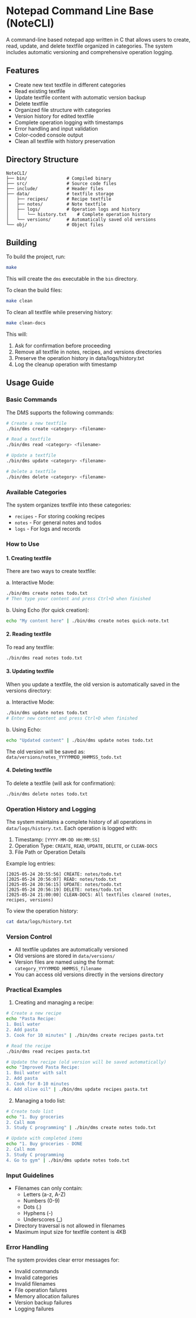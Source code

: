 # Notepad Command Line Base (NoteCLI)

A command-line based notepad app written in C that allows users to create, read, update, and delete textfile organized in categories. The system includes automatic versioning and comprehensive operation logging.

## Features

- Create new text textfile in different categories
- Read existing textfile
- Update textfile content with automatic version backup
- Delete textfile
- Organized file structure with categories
- Version history for edited textfile
- Complete operation logging with timestamps
- Error handling and input validation
- Color-coded console output
- Clean all textfile with history preservation

## Directory Structure

```
NoteCLI/
├── bin/               # Compiled binary
├── src/               # Source code files
├── include/           # Header files
├── data/              # textfile storage
│   ├── recipes/       # Recipe textfile 
│   ├── notes/         # Note textfile 
│   ├── logs/          # Operation logs and history
│   │   └── history.txt    # Complete operation history
│   └── versions/      # Automatically saved old versions
└── obj/               # Object files
```

## Building

To build the project, run:

```bash
make
```

This will create the `dms` executable in the `bin` directory.

To clean the build files:

```bash
make clean
```

To clean all textfile while preserving history:

```bash
make clean-docs
```

This will:
1. Ask for confirmation before proceeding
2. Remove all textfile in notes, recipes, and versions directories
3. Preserve the operation history in data/logs/history.txt
4. Log the cleanup operation with timestamp

## Usage Guide

### Basic Commands

The DMS supports the following commands:

```bash
# Create a new textfile
./bin/dms create <category> <filename>

# Read a textfile
./bin/dms read <category> <filename>

# Update a textfile
./bin/dms update <category> <filename>

# Delete a textfile
./bin/dms delete <category> <filename>
```

### Available Categories
The system organizes textfile into these categories:
- `recipes` - For storing cooking recipes
- `notes` - For general notes and todos
- `logs` - For logs and records

### How to Use

#### 1. Creating textfile
There are two ways to create textfile:

a. Interactive Mode:
```bash
./bin/dms create notes todo.txt
# Then type your content and press Ctrl+D when finished
```

b. Using Echo (for quick creation):
```bash
echo "My content here" | ./bin/dms create notes quick-note.txt
```

#### 2. Reading textfile
To read any textfile:
```bash
./bin/dms read notes todo.txt
```

#### 3. Updating textfile
When you update a textfile, the old version is automatically saved in the versions directory:

a. Interactive Mode:
```bash
./bin/dms update notes todo.txt
# Enter new content and press Ctrl+D when finished
```

b. Using Echo:
```bash
echo "Updated content" | ./bin/dms update notes todo.txt
```

The old version will be saved as: `data/versions/notes_YYYYMMDD_HHMMSS_todo.txt`

#### 4. Deleting textfile
To delete a textfile (will ask for confirmation):
```bash
./bin/dms delete notes todo.txt
```

### Operation History and Logging

The system maintains a complete history of all operations in `data/logs/history.txt`. Each operation is logged with:

1. Timestamp: `[YYYY-MM-DD HH:MM:SS]`
2. Operation Type: `CREATE`, `READ`, `UPDATE`, `DELETE`, or `CLEAN-DOCS`
3. File Path or Operation Details

Example log entries:
```
[2025-05-24 20:55:56] CREATE: notes/todo.txt
[2025-05-24 20:56:07] READ: notes/todo.txt
[2025-05-24 20:56:15] UPDATE: notes/todo.txt
[2025-05-24 20:56:19] DELETE: notes/todo.txt
[2025-05-24 21:00:00] CLEAN-DOCS: All textfiles cleared (notes, recipes, versions)
```

To view the operation history:
```bash
cat data/logs/history.txt
```

### Version Control

- All textfile updates are automatically versioned
- Old versions are stored in `data/versions/`
- Version files are named using the format: `category_YYYYMMDD_HHMMSS_filename`
- You can access old versions directly in the versions directory

### Practical Examples

1. Creating and managing a recipe:
```bash
# Create a new recipe
echo "Pasta Recipe:
1. Boil water
2. Add pasta
3. Cook for 10 minutes" | ./bin/dms create recipes pasta.txt

# Read the recipe
./bin/dms read recipes pasta.txt

# Update the recipe (old version will be saved automatically)
echo "Improved Pasta Recipe:
1. Boil water with salt
2. Add pasta
3. Cook for 8-10 minutes
4. Add olive oil" | ./bin/dms update recipes pasta.txt
```

2. Managing a todo list:
```bash
# Create todo list
echo "1. Buy groceries
2. Call mom
3. Study C programming" | ./bin/dms create notes todo.txt

# Update with completed items
echo "1. Buy groceries - DONE
2. Call mom
3. Study C programming
4. Go to gym" | ./bin/dms update notes todo.txt
```

### Input Guidelines

- Filenames can only contain:
  - Letters (a-z, A-Z)
  - Numbers (0-9)
  - Dots (.)
  - Hyphens (-)
  - Underscores (_)
- Directory traversal is not allowed in filenames
- Maximum input size for textfile content is 4KB

### Error Handling

The system provides clear error messages for:
- Invalid commands
- Invalid categories
- Invalid filenames
- File operation failures
- Memory allocation failures
- Version backup failures
- Logging failures

<!--

### Tips

1. Use meaningful filenames that describe the content
2. Check the versions directory for textfile history
3. Review the operation history in `data/logs/history.txt` to track all actions
4. Use the appropriate category for better organization
5. Make sure to press Ctrl+D after entering content in interactive mode
6. For multiline content, using echo with newlines (\n) is recommended
7. Check both version backups and operation logs for complete textfile history 

-->
